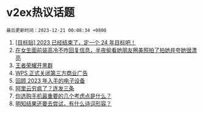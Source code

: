 # v2ex热议话题

`最后更新时间：2023-12-21 00:08:34 +0800`

1. [[目标贴] 2023 已经结束了，定一个 24 年目标吧！](https://www.v2ex.com/t/1001902)
1. [在女生面前装高冷不咋回复信息，半夜偷看她朋友圈美照拍了拍她并夸她很漂亮](https://www.v2ex.com/t/1001821)
1. [王者荣耀开黑群](https://www.v2ex.com/t/1001826)
1. [WPS 正式关闭第三方商业广告](https://www.v2ex.com/t/1001833)
1. [回顾 2023 年入手的电子设备](https://www.v2ex.com/t/1001834)
1. [阿里云穷疯了？连发三条](https://www.v2ex.com/t/1001855)
1. [你选购手机最重要的几个考虑点是什么？](https://www.v2ex.com/t/1001895)
1. [明知结果还要去尝试，有什么诗词形容？](https://www.v2ex.com/t/1001937)

